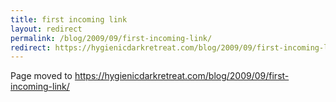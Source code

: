 ```yaml
---
title: first incoming link
layout: redirect
permalink: /blog/2009/09/first-incoming-link/
redirect: https://hygienicdarkretreat.com/blog/2009/09/first-incoming-link/
---
```


Page moved to <https://hygienicdarkretreat.com/blog/2009/09/first-incoming-link/>

